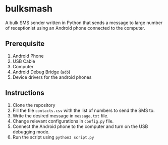 # bulksmash
A bulk SMS sender written in Python that sends a message to large number of receptionist using an Android phone connected to the computer.

## Prerequisite
1. Android Phone
2. USB Cable
3. Computer
4. Android Debug Bridge (`adb`)
5. Device drivers for the android phones

## Instructions
1. Clone the repository
2. Fill the file `contacts.csv` with the list of numbers to send the SMS to.
3. Write the desired message in `message.txt` file.
4. Change relevant configurations in `config.py` file.
5. Connect the Android phone to the computer and turn on the USB debugging mode.
6. Run the script using `python3 script.py`